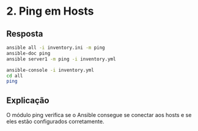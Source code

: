 # 2. Ping em Hosts

## Resposta

```bash
ansible all -i inventory.ini -m ping
ansible-doc ping
ansible server1 -m ping -i inventory.yml
```

```bash
ansible-console -i inventory.yml
cd all
ping
```

## Explicação
O módulo ping verifica se o Ansible consegue se conectar aos hosts e se eles estão configurados corretamente.
